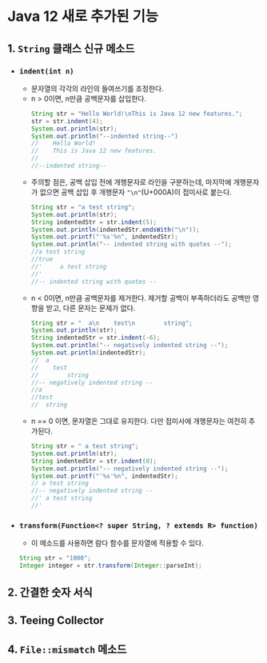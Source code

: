 # **Java 12 새로 추가된 기능**
## **1. `String` 클래스 신규 메소드**
- ### `indent(int n)`
  - 문자열의 각각의 라인의 들여쓰기를 조정한다.
  - n > 0이면, n만큼 공백문자를 삽입한다.
    ~~~java
    String str = "Hello World!\nThis is Java 12 new features.";
    str = str.indent(4);
    System.out.println(str);
    System.out.println("--indented string--")
    //    Hello World!
    //    This is Java 12 new features.
    //
    //--indented string--
    ~~~
  - 주의할 점은, 공백 삽입 전에 개행문자로 라인을 구분하는데, 마지막에 개행문자가 없으면 공백 삽입 후 개행문자 `"\n"`(U+000A)이 접미사로 붙는다.
    ~~~java
    String str = "a test string";
    System.out.println(str);
    String indentedStr = str.indent(5);
    System.out.println(indentedStr.endsWith("\n"));
    System.out.printf("'%s'%n", indentedStr);
    System.out.println("-- indented string with quotes --");
    //a test string
    //true
    //'     a test string
    //'
    //-- indented string with quotes --
    ~~~
  - n < 0이면, n만큼 공백문자를 제거한다. 제거할 공백이 부족하더라도 공백만 영향을 받고, 다른 문자는 문제가 없다.
    ~~~java
    String str = "  a\n    test\n        string";
    System.out.println(str);
    String indentedStr = str.indent(-6);
    System.out.println("-- negatively indented string --");
    System.out.println(indentedStr);
    //  a
    //    test
    //        string
    //-- negatively indented string --
    //a
    //test
    //  string
    ~~~
  - n == 0 이면, 문자열은 그대로 유지한다. 다만 접미사에 개행문자는 여전히 추가된다.
    ~~~java
    String str = " a test string";
    System.out.println(str);
    String indentedStr = str.indent(0);
    System.out.println("-- negatively indented string --");
    System.out.printf("'%s'%n", indentedStr);
    // a test string
    //-- negatively indented string --
    //' a test string
    //'
    ~~~
- ### `transform(Function<? super String, ? extends R> function)`
  - 이 메소드를 사용하면 람다 함수를 문자열에 적용할 수 있다.
  ~~~java
  String str = "1000";
  Integer integer = str.transform(Integer::parseInt);
  ~~~
## **2. 간결한 숫자 서식**
## **3. Teeing Collector**
## **4. `File::mismatch` 메소드**